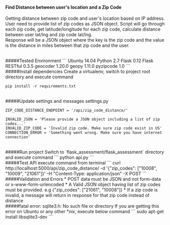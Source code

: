 #### Find Distance between user's location and a Zip Code
Getting distance between zip code and user's location based on IP address. User need to provide list of zip codes as JSON object. Script will go through each zip code, get latitude/longitude for each zip code, calculate distance between user lat/lng and zip code lat/lng.<br/>
Response will be a JSON object where the key is the zip code and the value is the distance in miles between that zip code and the user.

<br/>
#####Tested Environment
```
Ubuntu 14.04
Python 2.7
Flask 0.12
Flask RESTful 0.3.5
geocoder 1.20.0
geopy 1.11.0
pyzipcode 1.0
```

<br/>
#####Install dependencies
Create a virtualenv, switch to project root directory and execute command

```
pip install -r requirements.txt
```

<br/>
#####Update settings and messages
settings.py

```
ZIP_CODE_DISTANCE_ENDPOINT = '/api/zip_code_distance/'

INVALID_JSON = 'Please provide a JSON object including a list of zip codes...'
INVALID_ZIP_CODE = 'Invalid zip code. Make sure zip code exist in US'
CONNECTION_ERROR = 'Something went wrong. Make sure you have internet connection'
```

<br/>
#####Run project
Switch to `flask_assessment/flask_assessment` directory and execute command
```
python api.py
```

<br/>
#####Test API
execute command from terminal
```
curl http://localhost:5000/api/zip_code_distance/ -d '{"zip_codes": ["10008", "10009", "21061"]}' -H "Content-Type: application/json"  -X POST
```

<br/>
#####Validation and Errors
 * POST data must be JSON and not form-data or x-www-form-urlencoded
 * A Valid JSON object having list of zip codes must be provided. e.g {"zip_codes": ["21061", "10008"]}
 * If a zip code is invalid, a message will return in response for that zip code instead of distance

<br/>
#####fatal error: sqlite3.h: No such file or directory
If you are getting this error on Ubuntu or any other *nix, execute below command
```
sudo apt-get install libsqlite3-dev
```
